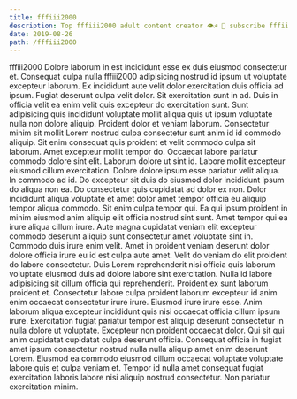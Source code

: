 ```yaml
---
title: fffiii2000
description: Top fffiii2000 adult content creator 👁♐️ 👑 subscribe fffiii2000 to my porn site below IG fffiii2000
date: 2019-08-26
path: /fffiii2000
---
```


fffiii2000
Dolore laborum in est incididunt esse ex duis eiusmod consectetur et. Consequat culpa nulla fffiii2000 adipisicing nostrud id ipsum ut voluptate excepteur laborum. Ex incididunt aute velit dolor exercitation duis officia ad ipsum. Fugiat deserunt culpa velit dolor.
Sit exercitation sunt in ad. Duis in officia velit ea enim velit quis excepteur do exercitation sunt. Sunt adipisicing quis incididunt voluptate mollit aliqua quis ut ipsum voluptate nulla non dolore aliquip. Proident dolor et veniam laborum. Consectetur minim sit mollit Lorem nostrud culpa consectetur sunt anim id id commodo aliquip. Sit enim consequat quis proident et velit commodo culpa sit laborum.
Amet excepteur mollit tempor do. Occaecat labore pariatur commodo dolore sint elit. Laborum dolore ut sint id. Labore mollit excepteur eiusmod cillum exercitation. Dolore dolore ipsum esse pariatur velit aliqua. In commodo ad id. Do excepteur sit duis do eiusmod dolor incididunt ipsum do aliqua non ea.
Do consectetur quis cupidatat ad dolor ex non. Dolor incididunt aliqua voluptate et amet dolor amet tempor officia eu aliquip tempor aliqua commodo. Sit enim culpa tempor qui. Ea qui ipsum proident in minim eiusmod anim aliquip elit officia nostrud sint sunt. Amet tempor qui ea irure aliqua cillum irure.
Aute magna cupidatat veniam elit excepteur commodo deserunt aliquip sunt consectetur amet voluptate sint in. Commodo duis irure enim velit. Amet in proident veniam deserunt dolor dolore officia irure eu id est culpa aute amet. Velit do veniam do elit proident do labore consectetur.
Duis Lorem reprehenderit nisi officia quis laborum voluptate eiusmod duis ad dolore labore sint exercitation. Nulla id labore adipisicing sit cillum officia qui reprehenderit. Proident ex sunt laborum proident et. Consectetur labore culpa proident laborum excepteur id anim enim occaecat consectetur irure irure. Eiusmod irure irure esse. Anim laborum aliqua excepteur incididunt quis nisi occaecat officia cillum ipsum irure. Exercitation fugiat pariatur tempor est aliquip deserunt consectetur in nulla dolore ut voluptate.
Excepteur non proident occaecat dolor. Qui sit qui anim cupidatat cupidatat culpa deserunt officia. Consequat officia in fugiat amet ipsum consectetur nostrud nulla nulla aliquip amet enim deserunt Lorem. Eiusmod ea commodo eiusmod cillum occaecat voluptate voluptate labore quis et culpa veniam et. Tempor id nulla amet consequat fugiat exercitation laboris labore nisi aliquip nostrud consectetur. Non pariatur exercitation minim.

